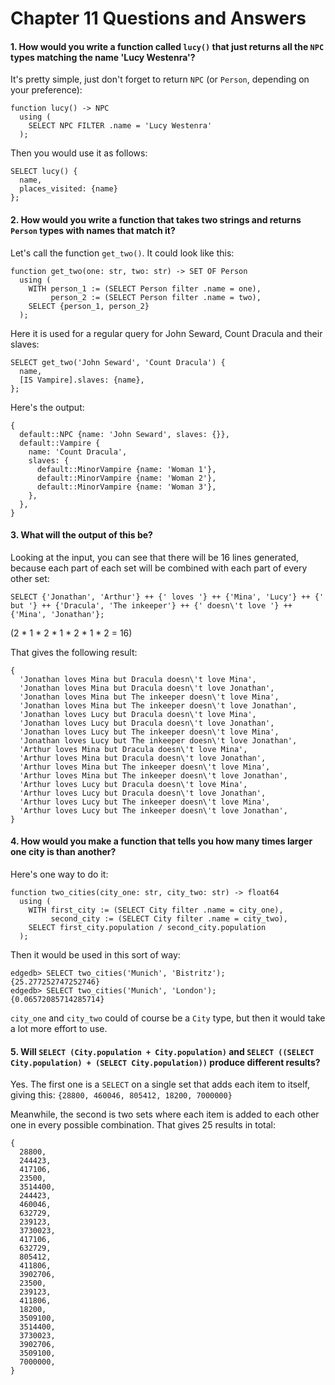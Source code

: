 # Chapter 11 Questions and Answers

#### 1. How would you write a function called `lucy()` that just returns all the `NPC` types matching the name 'Lucy Westenra'?

It's pretty simple, just don't forget to return `NPC` (or `Person`, depending on your preference):

```sdl
function lucy() -> NPC
  using (
    SELECT NPC FILTER .name = 'Lucy Westenra'
  );
```

Then you would use it as follows:

```edgeql
SELECT lucy() {
  name,
  places_visited: {name}
};
```

#### 2. How would you write a function that takes two strings and returns `Person` types with names that match it?

Let's call the function `get_two()`. It could look like this:

```sdl
function get_two(one: str, two: str) -> SET OF Person
  using (
    WITH person_1 := (SELECT Person filter .name = one),
         person_2 := (SELECT Person filter .name = two),
    SELECT {person_1, person_2}
  );
```

Here it is used for a regular query for John Seward, Count Dracula and their slaves:

```edgeql
SELECT get_two('John Seward', 'Count Dracula') {
  name,
  [IS Vampire].slaves: {name},
};
```

Here's the output:

```
{
  default::NPC {name: 'John Seward', slaves: {}},
  default::Vampire {
    name: 'Count Dracula',
    slaves: {
      default::MinorVampire {name: 'Woman 1'},
      default::MinorVampire {name: 'Woman 2'},
      default::MinorVampire {name: 'Woman 3'},
    },
  },
}
```

#### 3. What will the output of this be?

Looking at the input, you can see that there will be 16 lines generated, because each part of each set will be combined with each part of every other set:

```edgeql
SELECT {'Jonathan', 'Arthur'} ++ {' loves '} ++ {'Mina', 'Lucy'} ++ {' but '} ++ {'Dracula', 'The inkeeper'} ++ {' doesn\'t love '} ++ {'Mina', 'Jonathan'};
```

(2 * 1 * 2 * 1 * 2 * 1 * 2 = 16)

That gives the following result:

```
{
  'Jonathan loves Mina but Dracula doesn\'t love Mina',
  'Jonathan loves Mina but Dracula doesn\'t love Jonathan',
  'Jonathan loves Mina but The inkeeper doesn\'t love Mina',
  'Jonathan loves Mina but The inkeeper doesn\'t love Jonathan',
  'Jonathan loves Lucy but Dracula doesn\'t love Mina',
  'Jonathan loves Lucy but Dracula doesn\'t love Jonathan',
  'Jonathan loves Lucy but The inkeeper doesn\'t love Mina',
  'Jonathan loves Lucy but The inkeeper doesn\'t love Jonathan',
  'Arthur loves Mina but Dracula doesn\'t love Mina',
  'Arthur loves Mina but Dracula doesn\'t love Jonathan',
  'Arthur loves Mina but The inkeeper doesn\'t love Mina',
  'Arthur loves Mina but The inkeeper doesn\'t love Jonathan',
  'Arthur loves Lucy but Dracula doesn\'t love Mina',
  'Arthur loves Lucy but Dracula doesn\'t love Jonathan',
  'Arthur loves Lucy but The inkeeper doesn\'t love Mina',
  'Arthur loves Lucy but The inkeeper doesn\'t love Jonathan',
}
```

#### 4. How would you make a function that tells you how many times larger one city is than another?

Here's one way to do it:

```sdl
function two_cities(city_one: str, city_two: str) -> float64
  using (
    WITH first_city := (SELECT City filter .name = city_one),
         second_city := (SELECT City filter .name = city_two),
    SELECT first_city.population / second_city.population
  );
```

Then it would be used in this sort of way:

```edgeql-repl
edgedb> SELECT two_cities('Munich', 'Bistritz');
{25.277252747252746}
edgedb> SELECT two_cities('Munich', 'London');
{0.06572085714285714}
```

`city_one` and `city_two` could of course be a `City` type, but then it would take a lot more effort to use.

#### 5. Will `SELECT (City.population + City.population)` and `SELECT ((SELECT City.population) + (SELECT City.population))` produce different results?

Yes. The first one is a `SELECT` on a single set that adds each item to itself, giving this: `{28800, 460046, 805412, 18200, 7000000}`

Meanwhile, the second is two sets where each item is added to each other one in every possible combination. That gives 25 results in total:

```
{
  28800,
  244423,
  417106,
  23500,
  3514400,
  244423,
  460046,
  632729,
  239123,
  3730023,
  417106,
  632729,
  805412,
  411806,
  3902706,
  23500,
  239123,
  411806,
  18200,
  3509100,
  3514400,
  3730023,
  3902706,
  3509100,
  7000000,
}
```
